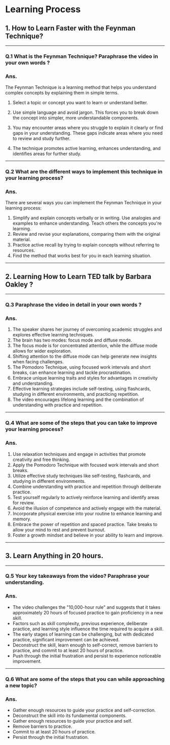 # Learning Process


## 1. How to Learn Faster with the Feynman Technique?
***

### Q.1 What is the Feynman Technique? Paraphrase the video in your own words ?

### Ans.
The Feynman Technique is a learning method that helps you understand complex concepts by explaining them in simple terms.

1. Select a topic or concept you want to learn or understand better.

2. Use simple language and avoid jargon. This forces you to break down the concept into simpler, more understandable components.

3. You may encounter areas where you struggle to explain it clearly or find gaps in your understanding. These gaps indicate areas where you need to review and study further.

4. The technique promotes active learning, enhances understanding, and identifies areas for further study.

***

### Q.2 What are the different ways to implement this technique in your learning process?

### Ans.

There are several ways you can implement the Feynman Technique in your learning process:

1. Simplify and explain concepts verbally or in writing.
Use analogies and examples to enhance understanding.
Teach others the concepts you're learning.
2. Review and revise your explanations, comparing them with the original material.
3. Practice active recall by trying to explain concepts without referring to resources.
4. Find the method that works best for you in each learning situation.

***

## 2. Learning How to Learn TED talk by Barbara Oakley ?

***
### Q.3 Paraphrase the video in detail in your own words ?
### Ans. 
1. The speaker shares her journey of overcoming academic struggles and explores effective learning techniques.
2. The brain has two modes: focus mode and diffuse mode.
3. The focus mode is for concentrated attention, while the diffuse mode allows for wider exploration.
4. Shifting attention to the diffuse mode can help generate new insights when facing challenges.
5. The Pomodoro Technique, using focused work intervals and short breaks, can enhance learning and tackle procrastination.
6. Embrace unique learning traits and styles for advantages in creativity and understanding.
7. Effective learning strategies include self-testing, using flashcards, studying in different environments, and practicing repetition.
8. The video encourages lifelong learning and the combination of understanding with practice and repetition.

***

### Q.4 What are some of the steps that you can take to improve your learning process?
### Ans.


1. Use relaxation techniques and engage in activities that promote creativity and free thinking.
2. Apply the Pomodoro Technique with focused work intervals and short breaks.
3. Utilize effective study techniques like self-testing, flashcards, and studying in different environments.
4. Combine understanding with practice and repetition through deliberate practice.
5. Test yourself regularly to actively reinforce learning and identify areas for review.
6. Avoid the illusion of competence and actively engage with the material.
7. Incorporate physical exercise into your routine to enhance learning and memory.
8. Embrace the power of repetition and spaced practice.
Take breaks to allow your mind to rest and prevent burnout.
9. Foster a growth mindset and believe in your ability to learn and improve.

***

## 3. Learn Anything in 20 hours.
***
### Q.5 Your key takeaways from the video? Paraphrase your understanding.

### Ans.

- The video challenges the "10,000-hour rule" and suggests that it takes approximately 20 hours of focused practice to gain proficiency in a new skill.
- Factors such as skill complexity, previous experience, deliberate practice, and learning style influence the time required to acquire a skill.
- The early stages of learning can be challenging, but with dedicated practice, significant improvement can be achieved.
- Deconstruct the skill, learn enough to self-correct, remove barriers to practice, and commit to at least 20 hours of practice.
- Push through the initial frustration and persist to experience noticeable improvement.

***
### Q.6 What are some of the steps that you can while approaching a new topic?

### Ans.
- Gather enough resources to guide your practice and self-correction.
- Deconstruct the skill into its fundamental components.
- Gather enough resources to guide your practice and self.
- Remove barriers to practice.
- Commit to at least 20 hours of practice.
- Persist through the initial frustration.